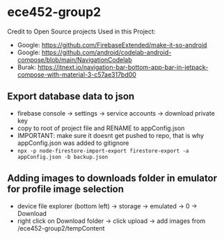 # ece452-group2

Credit to Open Source projects Used in this Project:
- Google: https://github.com/FirebaseExtended/make-it-so-android
- Google: https://github.com/android/codelab-android-compose/blob/main/NavigationCodelab
- Burak: https://itnext.io/navigation-bar-bottom-app-bar-in-jetpack-compose-with-material-3-c57ae317bd00

## Export database data to json

- firebase console -> settings -> service accounts ->  download private key
- copy to root of project file and RENAME to appConfig.json
- IMPORTANT: make sure it doesnt get pushed to repo, that is why appConfig.json was added to gitignore
- `npx -p node-firestore-import-export firestore-export -a appConfig.json -b backup.json`


## Adding images to downloads folder in emulator for profile image selection

- device file explorer (bottom left) -> storage -> emulated -> 0 -> Download
- right click on Download folder -> click upload -> add images from /ece452-group2/tempContent